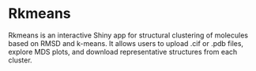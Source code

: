 # Rkmeans
Rkmeans is an interactive Shiny app for structural clustering of molecules based on RMSD and k-means. It allows users to upload .cif or .pdb files, explore MDS plots, and download representative structures from each cluster.
